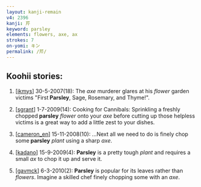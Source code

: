 ```yaml
---
layout: kanji-remain
v4: 2396
kanji: 芹
keyword: parsley
elements: flowers, axe, ax
strokes: 7
on-yomi: キン
permalink: /芹/
---
```


## Koohii stories: 

1) [<a href="http://kanji.koohii.com/profile/ikmys">ikmys</a>] 30-5-2007(18): The <em>axe</em> murderer glares at his <em>flower</em> garden victims &quot;First<strong> Parsley</strong>, Sage, Rosemary, and Thyme!&quot;.

2) [<a href="http://kanji.koohii.com/profile/sgrant">sgrant</a>] 1-7-2009(14): Cooking for Cannibals: Sprinkling a freshly chopped<strong> parsley</strong> <em>flower</em> onto your <em>axe</em> before cutting up those helpless victims is a great way to add a little zest to your dishes.

3) [<a href="http://kanji.koohii.com/profile/cameron_en">cameron_en</a>] 15-11-2008(10): ...Next all we need to do is finely chop some<strong> parsley</strong> <em>plant</em> using a sharp <em>axe</em>.

4) [<a href="http://kanji.koohii.com/profile/kadano">kadano</a>] 15-9-2009(4): <strong>Parsley</strong> is a pretty tough <em>plant</em> and requires a small <em>ax</em> to chop it up and serve it.

5) [<a href="http://kanji.koohii.com/profile/gavmck">gavmck</a>] 6-3-2010(2): <strong>Parsley</strong> is popular for its leaves rather than <em>flowers</em>. Imagine a skilled chef finely chopping some with an <em>axe</em>.

